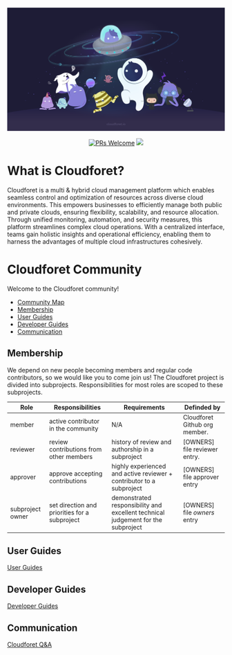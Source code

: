 <p align="center">
  <img width="2051" alt="docs-thumbnail" src="https://raw.githubusercontent.com/cloudforet-io/artwork/5a4a89390cd7bcc71ad2b5b79e0a77f1680f7b9c/illustrations/wonny-and-friends.png">
</p>

<p align="center">
  <a href='http://makeapullrequest.com'><img alt='PRs Welcome' src='https://img.shields.io/badge/PRs-welcome-brightgreen.svg?style=shields'/></a>
  <a href="https://bestpractices.coreinfrastructure.org/projects/7555"><img src="https://bestpractices.coreinfrastructure.org/projects/7555/badge"></a>
</p>

# What is Cloudforet?

Cloudforet is a multi & hybrid cloud management platform which enables seamless control and optimization of resources across diverse cloud environments. This empowers businesses to efficiently manage both public and private clouds, ensuring flexibility, scalability, and resource allocation. Through unified monitoring, automation, and security measures, this platform streamlines complex cloud operations. With a centralized interface, teams gain holistic insights and operational efficiency, enabling them to harness the advantages of multiple cloud infrastructures cohesively.


# Cloudforet Community

Welcome to the Cloudforet community!

- [Community Map](#Community-Map)
- [Membership](#Membership)
- [User Guides](#User-Guides)
- [Developer Guides](#Developer-Guides)
- [Communication](#Communication)

## Membership
We depend on new people becoming members and regular code contributors, so we would like you to come join us!
The Cloudforet project is divided into subprojects. Responsibilities for most roles are scoped to these subprojects.

| Role  | Responsibilities | Requirements   | Definded by |
| ----  | ---------------- | -------------- | ----------- |
| member | active contributor in the community | N/A  | Cloudforet Github org member. |
| reviewer | review contributions from other members | history of review and authorship in a subproject | [OWNERS] file reviewer entry. |
| approver | approve accepting contributions | highly experienced and active reviewer + contributor to a subproject | [OWNERS] file approver entry |
| subproject owner | set direction and priorities for a subproject | demonstrated responsibility and excellent technical judgement for the subproject | [OWNERS] file *owners* entry |

## User Guides

[User Guides]

## Developer Guides

[Developer Guides]

## Communication

[Cloudforet Q&A]

[User Guides]: https://cloudforet.io/docs/guides/
[Developer Guides]: https://cloudforet.io/docs/developers/
[Cloudforet Q&A]: https://github.com/cloudforet-io/community/discussions
